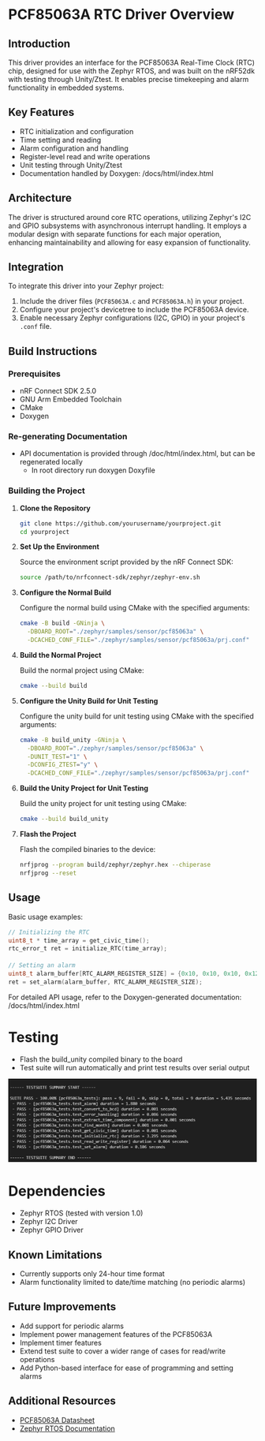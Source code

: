 # PCF85063A RTC Driver Overview

## Introduction

This driver provides an interface for the PCF85063A Real-Time Clock (RTC) chip, 
designed for use with the Zephyr RTOS, and was built on the nRF52dk with testing 
through Unity/Ztest. It enables precise timekeeping and alarm functionality in 
embedded systems.

## Key Features

- RTC initialization and configuration
- Time setting and reading
- Alarm configuration and handling
- Register-level read and write operations
- Unit testing through Unity/Ztest
- Documentation handled by Doxygen: /docs/html/index.html

## Architecture

The driver is structured around core RTC operations, 
utilizing Zephyr's I2C and GPIO subsystems with asynchronous interrupt handling. 
It employs a modular design with separate functions for each major operation, 
enhancing maintainability and allowing for easy expansion of functionality. 

## Integration

To integrate this driver into your Zephyr project:
1. Include the driver files (`PCF85063A.c` and `PCF85063A.h`) in your project.
2. Configure your project's devicetree to include the PCF85063A device.
3. Enable necessary Zephyr configurations (I2C, GPIO) in your project's `.conf` file.

## Build Instructions

### Prerequisites

- nRF Connect SDK 2.5.0
- GNU Arm Embedded Toolchain
- CMake
- Doxygen

### Re-generating Documentation
- API documentation is provided through /doc/html/index.html, but can be regenerated locally
   - In root directory run doxygen Doxyfile

### Building the Project

1. **Clone the Repository**

   ```bash
   git clone https://github.com/yourusername/yourproject.git
   cd yourproject
   ```

2. **Set Up the Environment**

   Source the environment script provided by the nRF Connect SDK:

   ```bash
   source /path/to/nrfconnect-sdk/zephyr/zephyr-env.sh
   ```

3. **Configure the Normal Build**

   Configure the normal build using CMake with the specified arguments:

   ```bash
   cmake -B build -GNinja \
     -DBOARD_ROOT="./zephyr/samples/sensor/pcf85063a" \
     -DCACHED_CONF_FILE="./zephyr/samples/sensor/pcf85063a/prj.conf"
   ```

4. **Build the Normal Project**

   Build the normal project using CMake:

   ```bash
   cmake --build build
   ```

5. **Configure the Unity Build for Unit Testing**

   Configure the unity build for unit testing using CMake with the specified arguments:

   ```bash
   cmake -B build_unity -GNinja \
     -DBOARD_ROOT="./zephyr/samples/sensor/pcf85063a" \
     -DUNIT_TEST="1" \
     -DCONFIG_ZTEST="y" \
     -DCACHED_CONF_FILE="./zephyr/samples/sensor/pcf85063a/prj.conf"
   ```

6. **Build the Unity Project for Unit Testing**

   Build the unity project for unit testing using CMake:

   ```bash
   cmake --build build_unity
   ```

7. **Flash the Project**

   Flash the compiled binaries to the device:

   ```bash
   nrfjprog --program build/zephyr/zephyr.hex --chiperase
   nrfjprog --reset
   ```

## Usage

Basic usage examples:

```c
// Initializing the RTC
uint8_t * time_array = get_civic_time();
rtc_error_t ret = initialize_RTC(time_array);

// Setting an alarm
uint8_t alarm_buffer[RTC_ALARM_REGISTER_SIZE] = {0x10, 0x10, 0x10, 0x12, 0};
ret = set_alarm(alarm_buffer, RTC_ALARM_REGISTER_SIZE);
```

For detailed API usage, refer to the Doxygen-generated documentation: /docs/html/index.html

# Testing
- Flash the build_unity compiled binary to the board
- Test suite will run automatically and print test results over serial output

![RTC Diagram](images/RTC_test_summary.png)

# Dependencies

- Zephyr RTOS (tested with version 1.0)
- Zephyr I2C Driver
- Zephyr GPIO Driver

## Known Limitations

- Currently supports only 24-hour time format
- Alarm functionality limited to date/time matching (no periodic alarms)

## Future Improvements

- Add support for periodic alarms
- Implement power management features of the PCF85063A
- Implement timer features
- Extend test suite to cover a wider range of cases for read/write operations
- Add Python-based interface for ease of programming and setting alarms

## Additional Resources

- [PCF85063A Datasheet](https://www.nxp.com/docs/en/data-sheet/PCF85063A.pdf)
- [Zephyr RTOS Documentation](https://docs.zephyrproject.org/)
